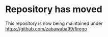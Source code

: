 # Repository has moved

This repository is now being maintained under https://github.com/zabawaba99/firego
